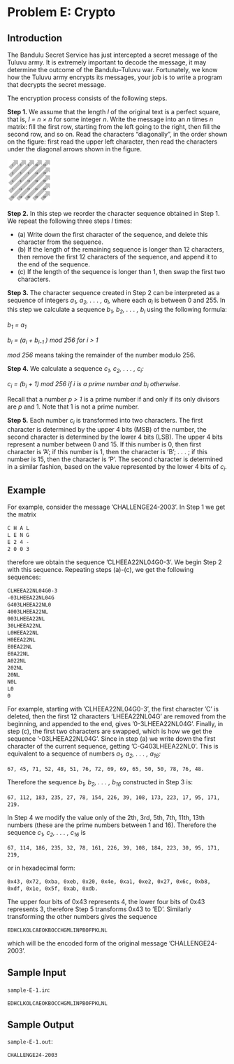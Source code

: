 

# Problem E: Crypto
## Introduction
The Bandulu Secret Service has just intercepted a secret message of the Tuluvu army. It is extremely
important to decode the message, it may determine the outcome of the Bandulu–Tuluvu war. Fortunately,
we know how the Tuluvu army encrypts its messages, your job is to write a program that decrypts the
secret message.

The encryption process consists of the following steps.

**Step 1.** We assume that the length *l* of the original text is a perfect square, that is, *l = n × n* for some
integer *n*. Write the message into an *n* times *n* matrix: fill the first row, starting from the left going to
the right, then fill the second row, and so on. Read the characters “diagonally”, in the order shown on
the figure: first read the upper left character, then read the characters under the diagonal arrows shown
in the figure.

<img src="diagonal.png?type=raw" width="20%"/>

**Step 2.** In this step we reorder the character sequence obtained in Step 1. We repeat the following three
steps *l* times:
* (a) Write down the first character of the sequence, and delete this character from the sequence.
* (b) If the length of the remaining sequence is longer than 12 characters, then remove the first 12 characters of the sequence, and append it to the end of the sequence.
* (c) If the length of the sequence is longer than 1, then swap the first two characters.

**Step 3.** The character sequence created in Step 2 can be interpreted as a sequence of integers *a<sub>1</sub>, a<sub>2</sub>,
. . . , a<sub>l</sub>,* where each *a<sub>i</sub>* is between 0 and 255. In this step we calculate a sequence *b<sub>1</sub>, b<sub>2</sub>, . . . , b<sub>l</sub>* using the
following formula:

  *b<sub>1</sub> = a<sub>1</sub>* 
 
  *b<sub>i</sub> = (a<sub>i</sub> + b<sub>i-1</sub> ) mod 256 for i > 1*

*mod 256* means taking the remainder of the number modulo 256.

**Step 4.** We calculate a sequence *c<sub>1</sub>, c<sub>2</sub>, . . . , c<sub>i</sub>:*

*c<sub>i</sub> = (b<sub>i</sub> + 1) mod 256 if i is a prime number and b<sub>i</sub> otherwise.*

Recall that a number *p > 1* is a prime number if and only if its only divisors are *p* and 1. Note that 1 is
not a prime number.

**Step 5.** Each number *c<sub>i</sub>* is transformed into two characters. The first character is determined by the
upper 4 bits (MSB) of the number, the second character is determined by the lower 4 bits (LSB). The
upper 4 bits represent a number between 0 and 15. If this number is 0, then first character is ’A’; if this
number is 1, then the character is ’B’; . . . ; if this number is 15, then the character is ’P’. The second
character is determined in a similar fashion, based on the value represented by the lower 4 bits of *c<sub>i</sub>*.

## Example
For example, consider the message ’CHALLENGE24-2003’. In Step 1 we get the matrix

    C H A L
    L E N G
    E 2 4 -
    2 0 0 3

therefore we obtain the sequence ’CLHEEA22NL04G0-3’. We begin Step 2 with this sequence. Repeating
steps (a)-(c), we get the following sequences:

    CLHEEA22NL04G0-3
    -03LHEEA22NL04G
    G403LHEEA22NL0
    4003LHEEA22NL
    003LHEEA22NL
    30LHEEA22NL
    L0HEEA22NL
    H0EEA22NL
    E0EA22NL
    E0A22NL
    A022NL
    202NL
    20NL
    N0L
    L0
    0
    
For example, starting with ’CLHEEA22NL04G0-3’, the first character ’C’ is deleted, then the first 12 characters ’LHEEA22NL04G’ are removed from the beginning, and appended to the end, gives ’0-3LHEEA22NL04G’.
Finally, in step (c), the first two characters are swapped, which is how we get the sequence ’-03LHEEA22NL04G’.
Since in step (a) we write down the first character of the current sequence, getting ’C-G403LHEEA22NL0’.
This is equivalent to a sequence of numbers *a<sub>1</sub>, a<sub>2</sub>, . . . , a<sub>16</sub>:*

    67, 45, 71, 52, 48, 51, 76, 72, 69, 69, 65, 50, 50, 78, 76, 48.

Therefore the sequence *b<sub>1</sub>, b<sub>2</sub>, . . . , b<sub>16</sub>* constructed in Step 3 is:

    67, 112, 183, 235, 27, 78, 154, 226, 39, 108, 173, 223, 17, 95, 171, 219.

In Step 4 we modify the value only of the 2th, 3rd, 5th, 7th, 11th, 13th numbers (these are the prime
numbers between 1 and 16). Therefore the sequence *c<sub>1</sub>, c<sub>2</sub>, . . . , c<sub>16</sub>* is

    67, 114, 186, 235, 32, 78, 161, 226, 39, 108, 184, 223, 30, 95, 171, 219,

or in hexadecimal form:

    0x43, 0x72, 0xba, 0xeb, 0x20, 0x4e, 0xa1, 0xe2, 0x27, 0x6c, 0xb8, 0xdf, 0x1e, 0x5f, 0xab, 0xdb.

The upper four bits of 0x43 represents 4, the lower four bits of 0x43 represents 3, therefore Step 5
transforms 0x43 to ’ED’. Similarly transforming the other numbers gives the sequence

    EDHCLKOLCAEOKBOCCHGMLINPBOFPKLNL

which will be the encoded form of the original message ’CHALLENGE24-2003’.

## Sample Input
`sample-E-1.in`:
```
EDHCLKOLCAEOKBOCCHGMLINPBOFPKLNL
```
## Sample Output
`sample-E-1.out`:
```
CHALLENGE24-2003
```

